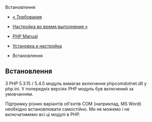 Встановлення

-   [« Требования](com.requirements.html)
    
-   [Настройка во время выполнения »](com.configuration.html)
    
-   [PHP Manual](index.html)
    
-   [Установка и настройка](com.setup.html)
    
-   Встановлення
    

## Встановлення

З PHP 5.3.15 / 5.4.5 модуль вимагає включення phpcomdotnet.dll у php.ini. У попередніх версіях PHP модуль був включений за умовчанням.

Підтримку різних варіантів об'єктів COM (наприклад, MS Word) необхідно встановлювати самостійно. Ми не можемо і не включатимемо всі ці модулі в PHP.